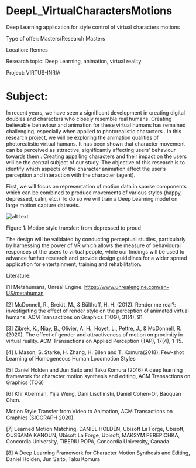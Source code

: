 # DeepL_VirtualCharactersMotions
Deep Learning application for style control of virtual characters motions


Type of offer: Masters/Research Masters

Location: Rennes

Research topic: Deep Learning, animation, virtual reality

Project: VIRTUS-INRIA

# Subject:

In recent years, we have seen a significant development in creating digital doubles and
characters who closely resemble real humans. Creating believable behaviour and
animation for these virtual humans has remained challenging, especially when applied to
photorealistic characters . In this research project, we will be exploring the animation
qualities of photorealistic virtual humans. It has been shown that character movement can be
perceived as attractive, significantly affecting users’ behaviour towards them . Creating
appalling characters and their impact on the users will be the central subject of our study.
The objective of this research is to identify which aspects of the character animation affect
the user’s perception and interaction with the character (agent).

First, we will focus on representation of motion data in sparse components which can be combined to
produce movements of various styles (happy, depressed, calm, etc.) To do so we will train a Deep Learning model on large motion capture datasets.






![alt text](https://miro.medium.com/v2/resize:fit:640/1*qk1-U3Efd1YWNTp3L_mxCw.gif)



Figure 1: Motion style transfer: from depressed to proud






The design will be validated by conducting perceptual studies, particularly by harnessing the
power of VR which allows the measure of behavioural responses of the users to virtual
people, while our findings will be used to advance further research and provide design
guidelines for a wider spread application for entertainment, training and rehabilitation.





Literature:  

[1] Metahumans, Unreal Engine: https://www.unrealengine.com/en-US/metahuman

[2] McDonnell, R., Breidt, M., & Bülthoff, H. H. (2012). Render me real?: investigating the effect of render style on the
perception of animated virtual humans. ACM Transactions on Graphics (TOG), 31(4), 91

[3] Zibrek, K., Niay, B., Olivier, A. H., Hoyet, L., Pettre, J., & McDonnell, R. (2020). The effect of gender and attractiveness of
motion on proximity in virtual reality. ACM Transactions on Applied Perception (TAP), 17(4), 1-15.

[4] I. Mason, S. Starke, H. Zhang, H. Bilen and T. Komura(2018), Few-shot Learning of Homogeneous Human Locomotion
Styles

[5] Daniel Holden and Jun Saito and Taku Komura (2016) A deep learning framework for character motion synthesis and
editing, ACM Transactions on Graphics (TOG)

[6] Kfir Aberman, Yijia Weng, Dani Lischinski, Daniel Cohen-Or, Baoquan Chen.

Motion Style Transfer from Video to Animation, ACM Transactions on Graphics (SIGGRAPH 2020).

[7] Learned Motion Matching, DANIEL HOLDEN, Ubisoft La Forge, Ubisoft, OUSSAMA KANOUN, Ubisoft La Forge, Ubisoft,
MAKSYM PEREPICHKA, Concordia University, TIBERIU POPA, Concordia University, Canada

[8] A Deep Learning Framework for Character Motion Synthesis and Editing, Daniel Holden, Jun Saito, Taku Komura



